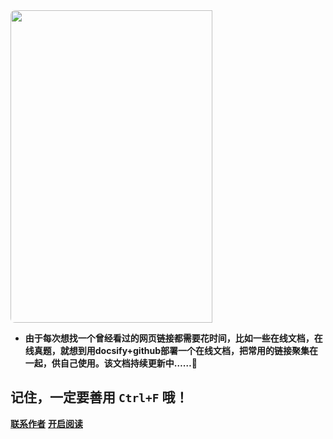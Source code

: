 
<img src="https://i0.hdslb.com/bfs/album/d113aeded08acdf8575c1521e091f04a3941fe58.webp" style="width: 80%;height:500px;border-radius: 7px;">

- **由于每次想找一个曾经看过的网页链接都需要花时间，比如一些在线文档，在线真题，就想到用docsify+github部署一个在线文档，把常用的链接聚集在一起，供自己使用。该文档持续更新中……:100:**

## 记住，一定要善用 `Ctrl+F` 哦！

[**联系作者**](https://github.com/codeslive/link)
[**开启阅读**](README.md)